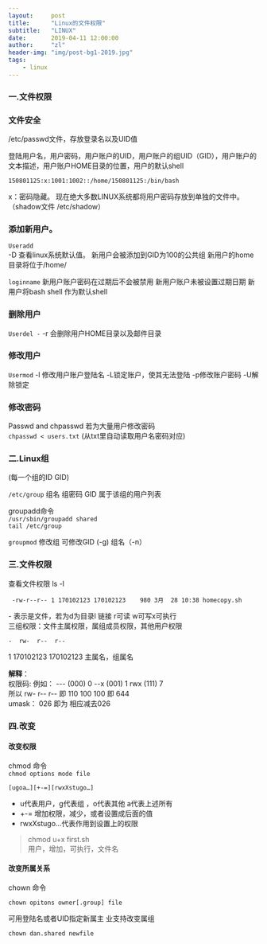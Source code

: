 ```yaml
---
layout:     post
title:      "Linux的文件权限"
subtitle:   "LINUX"
date:       2019-04-11 12:00:00
author:     "zl"
header-img: "img/post-bg1-2019.jpg"
tags:
    - linux
---
```


### 一.文件权限

### 文件安全
/etc/passwd文件，存放登录名以及UID值

登陆用户名，用户密码，用户账户的UID，用户账户的组UID（GID），用户账户的文本描述，用户账户HOME目录的位置，用户的默认shell

    150801125:x:1001:1002::/home/150801125:/bin/bash

x：密码隐藏。
现在绝大多数LINUX系统都将用户密码存放到单独的文件中。（shadow文件 /etc/shadow）

### 添加新用户。
`Useradd`  
-D 查看linux系统默认值。
新用户会被添加到GID为100的公共组
新用户的home目录将位于/home/

 `loginname`
新用户账户密码在过期后不会被禁用
新用户账户未被设置过期日期
新用户将bash shell 作为默认shell

### 删除用户
 `Userdel -`
-r 会删除用户HOME目录以及邮件目录

### 修改用户
`Usermod`
-l 修改用户账户登陆名
-L锁定账户，使其无法登陆
-p修改账户密码
-U解除锁定


### 修改密码  
Passwd and chpasswd
若为大量用户修改密码    
`chpasswd < users.txt` (从txt里自动读取用户名密码对应)

### 二.Linux组
(每一个组的ID GID)

`/etc/group` 
组名 组密码 GID 属于该组的用户列表

groupadd命令    
`/usr/sbin/groupadd shared`     
`tail /etc/group`

`groupmod` 修改组 可修改GID (-g)   组名（-n）

### 三.文件权限
查看文件权限 ls -l

     -rw-r--r-- 1 170102123 170102123    980 3月  28 10:38 homecopy.sh           

\- 表示是文件，若为d为目录l 链接 r可读 w可写x可执行         
三组权限：文件主属权限，属组成员权限，其他用户权限  

    -  rw-  r--  r--
1 170102123 170102123 主属名，组属名

**解释**：  
权限码: 例如： --- (000) 0   --x (001) 1   rwx (111) 7    
所以  rw- r-- r-- 即 110 100 100 即 644     
umask： 026 即为 相应减去026

### 四.改变
#### 改变权限
chmod 命令  
`chmod options mode file`

    [ugoa…][+-=][rwxXstugo…]

- u代表用户，g代表组 ，o代表其他 a代表上述所有    
- +-= 增加权限，减少，或者设置成后面的值  
- rwxXstugo…代表作用到设置上的权限

> chmod u+x first.sh    
用户，增加，可执行，文件名

#### 改变所属关系
chown 命令

`chown opitons owner[.group] file`

可用登陆名或者UID指定新属主 业支持改变属组

`chown dan.shared newfile`

